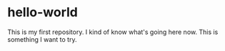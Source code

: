 # hello-world
This is my first repository.
I kind of know what's going here now.
This is something I want to try.
